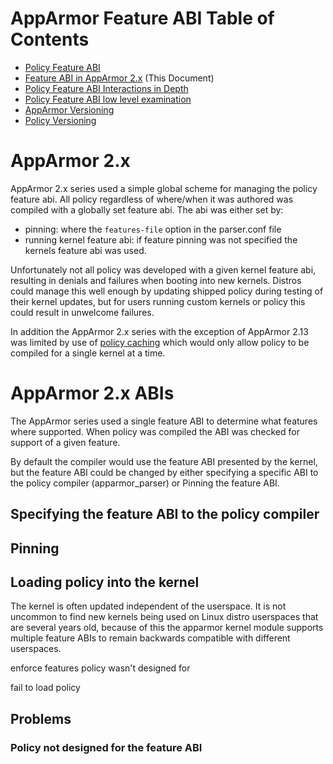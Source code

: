 # AppArmor Feature ABI Table of Contents
 - [Policy Feature ABI](AppArmorpolicyfeaturesabi)
 - [Feature ABI in AppArmor 2.x](AppArmor2FeatureABI) (This Document)
 - [Policy Feature ABI Interactions in Depth](AppArmorFeatureABIinteractions)
 - [Policy Feature ABI low level examination](AppArmorFeatureABI)
 - [AppArmor Versioning](Apparmorversioning)
 - [Policy Versioning](AppArmorpolicyversioning)

# AppArmor 2.x

AppArmor 2.x series used a simple global scheme for managing the policy feature abi. All policy regardless of where/when it was authored was compiled with a globally set feature abi. The abi was either set by:
- pinning: where the ```features-file``` option in the parser.conf file
- running kernel feature abi: if feature pinning was not specified the kernels feature abi was used.

Unfortunately not all policy was developed with a given kernel feature abi, resulting in denials and failures when booting into new kernels. Distros could manage this well enough by updating shipped policy during testing of their kernel updates, but for users running custom kernels or policy this could result in unwelcome failures.

In addition the AppArmor 2.x series with the exception of AppArmor 2.13 was limited by use of [policy caching](Apparmorpolicycache) which would only allow policy to be compiled for a single kernel at a time.

# AppArmor 2.x ABIs

The AppArmor series used a single feature ABI to determine what features where supported. When policy was compiled the ABI was checked for support of a given feature.

By default the compiler would use the feature ABI presented by the kernel, but the feature ABI could be changed by either specifying a specific ABI to the policy compiler (apparmor_parser) or Pinning the feature ABI.

## Specifying the feature ABI to the policy compiler

## Pinning

## Loading policy into the kernel

The kernel is often updated independent of the userspace. It is not uncommon to find new kernels being used on Linux distro userspaces that are several years old, because of this the apparmor kernel module supports multiple feature ABIs to remain backwards compatible with different userspaces.


enforce features policy wasn't designed for

fail to load policy


## Problems

### Policy not designed for the feature ABI
